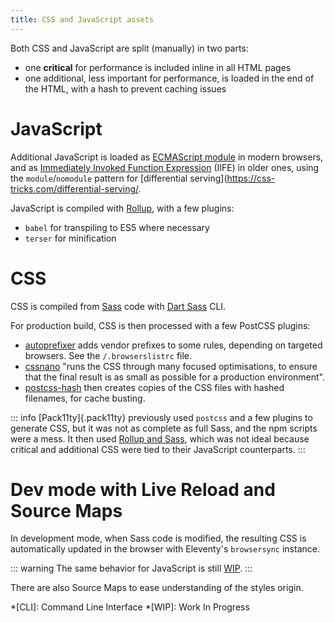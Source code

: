 ```yaml
---
title: CSS and JavaScript assets
---
```


Both CSS and JavaScript are split (manually) in two parts:

- one **critical** for performance is included inline in all HTML pages
- one additional, less important for performance, is loaded in the end of the HTML, with a hash to prevent caching issues

# JavaScript

Additional JavaScript is loaded as [ECMAScript module](https://hacks.mozilla.org/2018/03/es-modules-a-cartoon-deep-dive/) in modern browsers, and as [Immediately Invoked Function Expression](https://en.wikipedia.org/wiki/Immediately_invoked_function_expression) (IIFE) in older ones, using the `module`/`nomodule` pattern for [differential serving](https://css-tricks.com/differential-serving/.

JavaScript is compiled with [Rollup](https://rollupjs.org/), with a few plugins:

- `babel` for transpiling to ES5 where necessary
- `terser` for minification

# CSS

CSS is compiled from [Sass](https://sass-lang.com/) code with [Dart Sass](https://sass-lang.com/dart-sass) CLI.

For production build, CSS is then processed with a few PostCSS plugins:

- [autoprefixer](https://github.com/postcss/autoprefixer) adds vendor prefixes to some rules, depending on targeted browsers. See the `/.browserslistrc` file.
- [cssnano](https://cssnano.co/) "runs the CSS through many focused optimisations, to ensure that the final result is as small as possible for a production environment".
- [postcss-hash](https://github.com/dacodekid/postcss-hash) then creates copies of the CSS files with hashed filenames, for cache busting.

::: info
[Pack11ty]{.pack11ty} previously used `postcss` and a few plugins to generate CSS, but it was not as complete as full Sass, and the npm scripts were a mess. It then used [Rollup and Sass](https://github.com/nhoizey/pack11ty/pull/13), which was not ideal because critical and additional CSS were tied to their JavaScript counterparts.
:::

# Dev mode with Live Reload and Source Maps

In development mode, when Sass code is modified, the resulting CSS is automatically updated in the browser with Eleventy's `browsersync` instance.

::: warning
The same behavior for JavaScript is still [WIP](https://github.com/nhoizey/pack11ty/issues/4).
:::

There are also Source Maps to ease understanding of the styles origin.

<!-- prettier-ignore -->
*[CLI]: Command Line Interface
*[WIP]: Work In Progress
